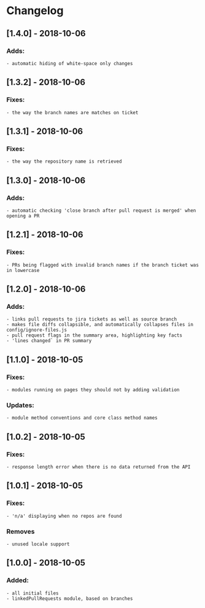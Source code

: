 # Changelog


## [1.4.0] - 2018-10-06
### Adds:
    - automatic hiding of white-space only changes

## [1.3.2] - 2018-10-06
### Fixes:
    - the way the branch names are matches on ticket

## [1.3.1] - 2018-10-06
### Fixes:
    - the way the repository name is retrieved

## [1.3.0] - 2018-10-06
### Adds:
    - automatic checking 'close branch after pull request is merged' when opening a PR

## [1.2.1] - 2018-10-06
### Fixes:
    - PRs being flagged with invalid branch names if the branch ticket was in lowercase

## [1.2.0] - 2018-10-06
### Adds:
    - links pull requests to jira tickets as well as source branch
    - makes file diffs collapsible, and automatically collapses files in config/ignore-files.js
    - pull request flags in the summary area, highlighting key facts
    - 'lines changed` in PR summary

## [1.1.0] - 2018-10-05
### Fixes:
    - modules running on pages they should not by adding validation
### Updates:
    - module method conventions and core class method names

## [1.0.2] - 2018-10-05
### Fixes:
    - response length error when there is no data returned from the API

## [1.0.1] - 2018-10-05
### Fixes:
    - 'n/a' displaying when no repos are found
### Removes
    - unused locale support

## [1.0.0] - 2018-10-05
### Added:
    - all initial files
    - linkedPullRequests module, based on branches
